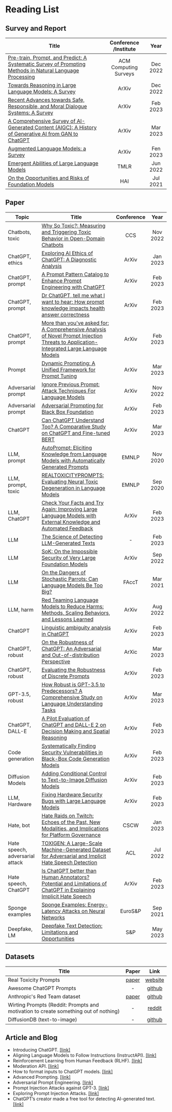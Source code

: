 # Reading List

## Survey and Report

|Title|Conference /Institute|Year|
|-----|:----------:|:----:|
|[Pre-train, Prompt, and Predict: A Systematic Survey of Prompting Methods in Natural Language Processing](https://dl.acm.org/doi/full/10.1145/3560815)|ACM Computing Surveys|Dec 2022|
|[Towards Reasoning in Large Language Models: A Survey](https://arxiv.org/abs/2212.10403)|ArXiv|Dec 2022|
|[Recent Advances towards Safe, Responsible, and Moral Dialogue Systems: A Survey](https://arxiv.org/abs/2302.09270)|ArXiv|Feb 2023|
|[A Comprehensive Survey of AI-Generated Content (AIGC): A History of Generative AI from GAN to ChatGPT](https://arxiv.org/abs/2303.04226)| ArXiv | Mar 2023|
|[Augmented Language Models: a Survey](https://arxiv.org/abs/2302.07842)| ArXiv| Fen 2023|
|[Emergent Abilities of Large Language Models](https://research.google/pubs/pub52065/)|TMLR|Jun 2022|
|[On the Opportunities and Risks of Foundation Models](https://arxiv.org/abs/2108.07258)|HAI|Jul 2021|


## Paper

|Topic|Title|Conference|Year|
|--------|-----|:----------:|:----:|
|Chatbots, toxic|[Why So Toxic?: Measuring and Triggering Toxic Behavior in Open-Domain Chatbots](https://dl.acm.org/doi/abs/10.1145/3548606.3560599)|CCS|Nov 2022|
|ChatGPT, ethics|[Exploring AI Ethics of ChatGPT: A Diagnostic Analysis](https://arxiv.org/abs/2301.12867)|ArXiv|Jan 2023|
|ChatGPT, prompt|[A Prompt Pattern Catalog to Enhance Prompt Engineering with ChatGPT](https://arxiv.org/abs/2302.11382)|ArXiv|Feb 2023|
|ChatGPT, prompt|[Dr ChatGPT, tell me what I want to hear: How prompt knowledge impacts health answer correctness](https://arxiv.org/abs/2302.13793)|ArXiv|Feb 2023|
|ChatGPT, prompt|[More than you've asked for: A Comprehensive Analysis of Novel Prompt Injection Threats to Application-Integrated Large Language Models](https://arxiv.org/abs/2302.12173)|ArXiv|Feb 2023|
|Prompt|[Dynamic Prompting: A Unified Framework for Prompt Tuning](https://arxiv.org/abs/2303.02909)|ArXiv|Mar 2023|
|Adversarial prompt|[Ignore Previous Prompt: Attack Techniques For Language Models](https://arxiv.org/pdf/2211.09527.pdf)|ArXiv|Nov 2022|
|Adversarial prompt|[Adversarial Prompting for Black Box Foundation](https://arxiv.org/pdf/2302.04237.pdf)|ArXiv|Feb 2023|
|ChatGPT|[Can ChatGPT Understand Too? A Comparative Study on ChatGPT and Fine-tuned BERT](https://arxiv.org/abs/2302.10198)|ArXiv|Mar 2023|
|LLM, prompt|[AutoPrompt: Eliciting Knowledge from Language Models with Automatically Generated Prompts](https://arxiv.org/abs/2010.15980)|EMNLP|Nov 2020|
|LLM, prompt, toxic|[REALTOXICITYPROMPTS: Evaluating Neural Toxic Degeneration in Language Models](https://arxiv.org/pdf/2009.11462.pdf)|EMNLP|Sep 2020|
|LLM, ChatGPT|[Check Your Facts and Try Again: Improving Large Language Models with External Knowledge and Automated Feedback](https://arxiv.org/abs/2302.12813)|ArXiv|Feb 2023|
|LLM|[The Science of Detecting LLM-Generated Texts](https://www.researchgate.net/publication/368684822_The_Science_of_Detecting_LLM-Generated_Texts)|-|Feb 2023|
|LLM|[SoK: On the Impossible Security of Very Large Foundation Models](https://arxiv.org/pdf/2209.15259.pdf)|ArXiv|Sep 2022|
|LLM|[On the Dangers of Stochastic Parrots: Can Language Models Be Too Big?](https://dl.acm.org/doi/10.1145/3442188.3445922)|FAccT|Mar 2021|
|LLM, harm|[Red Teaming Language Models to Reduce Harms: Methods, Scaling Behaviors, and Lessons Learned](https://arxiv.org/abs/2209.07858)|ArXiv|Aug 2022|
|ChatGPT|[Linguistic ambiguity analysis in ChatGPT](https://arxiv.org/abs/2302.06426)|ArXiv|Feb 2023| 
|ChatGPT, robust|[On the Robustness of ChatGPT: An Adversarial and Out-of-distribution Perspective](https://arxiv.org/abs/2302.12095)|ArXic|Mar 2023|
|ChatGPT, robust|[Evaluating the Robustness of Discrete Prompts](https://arxiv.org/abs/2302.05619)|ArXiv|Feb 2023|
|GPT-3.5, robust|[How Robust is GPT-3.5 to Predecessors? A Comprehensive Study on Language Understanding Tasks](https://arxiv.org/abs/2303.00293)|ArXiv|Mar 2023|
|ChatGPT, DALL-E|[A Pilot Evaluation of ChatGPT and DALL-E 2 on Decision Making and Spatial Reasoning](https://arxiv.org/abs/2302.09068)|ArXiv|Feb 2023
|Code generation|[Systematically Finding Security Vulnerabilities in Black-Box Code Generation Models](https://arxiv.org/pdf/2302.04012.pdf)|ArXiv|Feb 2023|
|Diffusion Models|[Adding Conditional Control to Text-to-Image Diffusion Models](https://arxiv.org/pdf/2302.05543.pdf)|ArXiv|Feb 2023|
|LLM, Hardware|[Fixing Hardware Security Bugs with Large Language Models](https://arxiv.org/pdf/2302.01215.pdf)|ArXiv|Feb 2023|
|Hate, bot|[Hate Raids on Twitch: Echoes of the Past, New Modalities, and Implications for Platform Governance](https://kumarde.com/papers/hateraids.pdf)|CSCW|Jan 2023|
|Hate speech, adversarial attack|[TOXIGEN: A Large-Scale Machine-Generated Dataset for Adversarial and Implicit Hate Speech Detection](https://arxiv.org/pdf/2203.09509.pdf)|ACL|Jul 2022|
|Hate speech, ChatGPT|[Is ChatGPT better than Human Annotators? Potential and Limitations of ChatGPT in Explaining Implicit Hate Speech](https://arxiv.org/pdf/2302.07736.pdf)|ArXiv|Feb 2023|
|Sponge examples|[Sponge Examples: Energy-Latency Attacks on Neural Networks](https://ieeexplore.ieee.org/abstract/document/9581273)|EuroS&P|Sep 2021|
|Deepfake, LM|[Deepfake Text Detection: Limitations and Opportunities](https://www.computer.org/csdl/proceedings-article/sp/2023/933600a019/1He7XJaERtC)|S&P|May 2023|

## Datasets
|Title|Paper|Link|
|-----|:----------:|:----:|
|Real Toxicity Prompts|[paper](https://www.semanticscholar.org/paper/RealToxicityPrompts%3A-Evaluating-Neural-Toxic-in-Gehman-Gururangan/399e7d8129c60818ee208f236c8dda17e876d21f)|[website](https://allenai.org/data/real-toxicity-prompts)
|Awesome ChatGPT Prompts|-|[github](https://github.com/f/awesome-chatgpt-prompts)|
|Anthropic's Red Team dataset|[paper](https://arxiv.org/abs/2209.07858)|[github](https://github.com/anthropics/hh-rlhf/tree/master/red-team-attempts)
|Wirting Prompts (Reddit: Prompts and motivation to create something out of nothing)|-|[reddit](https://www.reddit.com/r/WritingPrompts/)
|DiffusionDB (text-to-image)|-|[github](https://github.com/poloclub/diffusiondb)

## Article and Blog
- Introducing ChatGPT. [[link]](https://openai.com/blog/chatgpt)
- Aligning Language Models to Follow Instructions (InstructAPI). [[link]](https://openai.com/research/instruction-following)
- Reinforcement Learning from Human Feedback (RLHF). [[link]](https://openai.com/research/learning-from-human-preferences)
- Moderation API. [[link]](https://openai.com/blog/new-and-improved-content-moderation-tooling)
- How to format inputs to ChatGPT models. [[link]](https://github.com/openai/openai-cookbook/blob/main/examples/How_to_format_inputs_to_ChatGPT_models.ipynb)
- Advanced Prompting. [[link]](https://github.com/dair-ai/Prompt-Engineering-Guide/blob/main/guides/prompts-advanced-usage.md)
- Adversarial Prompt Engineering. [[link]](https://github.com/dair-ai/Prompt-Engineering-Guide/blob/main/guides/prompts-adversarial.md)
- Prompt Injection Attacks against GPT-3. [[link]](https://simonwillison.net/2022/Sep/12/prompt-injection/)
- Exploring Prompt Injection Attacks. [[link]](https://research.nccgroup.com/2022/12/05/exploring-prompt-injection-attacks/)
- ChatGPT’s creator made a free tool for detecting AI-generated text. [[link]](https://www.theverge.com/2023/1/31/23579942/chatgpt-ai-text-detection-openai-classifier)


